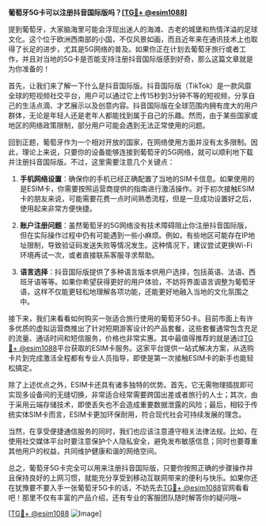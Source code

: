 **葡萄牙5G卡可以注册抖音国际版吗？[[TG💪+ @esim1088](https://t.me/s/esim1088)]**

提到葡萄牙，大家脑海里可能会浮现出迷人的海滩、古老的城堡和热情洋溢的足球文化。这个位于欧洲西南部的小国，不仅风景如画，而且近年来在通讯技术上也取得了长足的进步，尤其是5G网络的普及。如果你正在计划去葡萄牙旅行或者工作，并且对当地的5G卡是否能支持注册抖音国际版感到好奇，那么这篇文章就是为你准备的！

首先，让我们来了解一下什么是抖音国际版。抖音国际版（TikTok）是一款风靡全球的短视频社交平台，用户可以通过它上传15秒到3分钟不等的短视频，分享自己的生活点滴、才艺展示以及创意内容。抖音国际版在全球范围内拥有庞大的用户群体，无论是年轻人还是老年人都能找到属于自己的乐趣。然而，由于某些国家或地区的网络政策限制，部分用户可能会遇到无法正常使用的问题。

回到正题，葡萄牙作为一个相对开放的国家，在网络使用方面并没有太多限制。因此，理论上来说，只要你的设备能够连接到葡萄牙的5G网络，就可以顺利地下载并注册抖音国际版。不过，这里需要注意几个关键点：

1. **手机网络设置**：确保你的手机已经正确配置了当地的SIM卡信息。如果使用的是ESIM卡，你需要按照运营商提供的指南进行激活操作。对于初次接触ESIM卡的朋友来说，可能需要花费一点时间熟悉流程，但是一旦成功设置好之后，使用起来非常方便快捷。

2. **账户注册问题**：虽然葡萄牙的5G网络没有技术障碍阻止你注册抖音国际版，但在实际操作过程中仍有可能遇到一些小麻烦。例如，有些地区可能存在IP地址限制，导致验证码发送失败等情况发生。这种情况下，建议尝试更换Wi-Fi环境再试一次，或者直接联系客服寻求帮助。

3. **语言选择**：抖音国际版提供了多种语言版本供用户选择，包括英语、法语、西班牙语等等。如果你希望获得更好的用户体验，不妨将界面语言调整为葡萄牙语，这样不仅能更轻松地理解各项功能，还能更好地融入当地的文化氛围之中。

接下来，我们来看看如何购买一张适合旅行使用的葡萄牙5G卡。目前市面上有许多优质的虚拟运营商推出了针对短期游客设计的产品套餐，这些套餐通常包含充足的流量、通话时间和短信服务，价格也非常实惠。其中最值得推荐的就是通过[TG💪+ @esim1088](https://t.me/s/esim1088)平台获取的ESIM卡服务。这家平台提供一站式解决方案，从选购卡片到完成激活全程都有专业人员指导，即使是第一次接触ESIM卡的新手也能轻松搞定。

除了上述优点之外，ESIM卡还具有诸多独特的优势。首先，它无需物理插拔即可实现多设备间的无缝切换，非常适合经常需要跨国出差或者旅行的人士；其次，由于采用云端存储技术，即使丢失也不会造成重要数据泄露的风险；最后，相较于传统实体SIM卡而言，ESIM卡更加环保耐用，符合现代社会可持续发展的理念。

当然，在享受便捷通信服务的同时，我们也应该注意遵守相关法律法规。比如，在使用社交媒体平台时要注意保护个人隐私安全，避免发布敏感信息；同时也要尊重其他用户的权益，共同维护健康和谐的网络空间。

总之，葡萄牙5G卡完全可以用来注册抖音国际版，只要你按照正确的步骤操作并且保持良好的上网习惯，就能充分享受到移动互联网带来的便利与快乐。如果你还在犹豫要不要入手一张葡萄牙5G卡的话，不妨先去[TG💪+ @esim1088](https://t.me/s/esim1088)官网看看吧！那里不仅有丰富的产品介绍，还有专业的客服团队随时解答你的疑问哦~

[[TG💪+ @esim1088](https://t.me/s/esim1088) ![Image](https://i.postimg.cc/4NQfJmqS/Snipaste-2025-05-13-00-14-12.png)]
